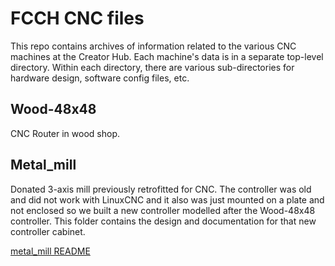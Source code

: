 # FCCH CNC files

This repo contains archives of information related to the various CNC machines
at the Creator Hub. Each machine's data is in a separate top-level directory.
Within each directory, there are various sub-directories for hardware design,
software config files, etc.

## Wood-48x48

CNC Router in wood shop.

## Metal_mill

Donated 3-axis mill previously retrofitted for CNC.  The controller was old and did not work with LinuxCNC and it also was just mounted on a plate and not enclosed so we built a new controller modelled after the Wood-48x48 controller.  This folder contains the design and documentation for that new controller cabinet.

[metal_mill README](metal_mill/README.md)
